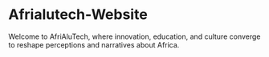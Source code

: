 # Afrialutech-Website
Welcome to AfriAluTech, where innovation, education, and culture converge to reshape perceptions and narratives about Africa.
